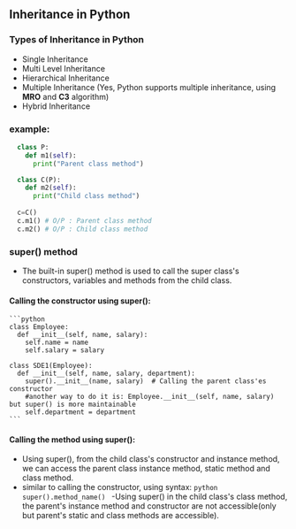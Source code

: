 ## Inheritance in Python

### Types of Inheritance in Python
  - Single Inheritance
  - Multi Level Inheritance
  - Hierarchical Inheritance
  - Multiple Inheritance (Yes, Python supports multiple inheritance, using **MRO** and **C3** algorithm)
  - Hybrid Inheritance

### example:
```Python
  class P:
    def m1(self): 
      print("Parent class method")

  class C(P):
    def m2(self):
      print("Child class method") 
  
  c=C()
  c.m1() # O/P : Parent class method
  c.m2() # O/P : Child class method

```

### super() method

  - The built-in super() method is used to call the super class's constructors, variables and methods from the child class.

  #### Calling the constructor using super():

    ```python
    class Employee:
      def __init__(self, name, salary):
        self.name = name
        self.salary = salary

    class SDE1(Employee):
      def __init__(self, name, salary, department):
        super().__init__(name, salary)  # Calling the parent class'es constructor
        #another way to do it is: Employee.__init__(self, name, salary) but super() is more maintainable
        self.department = department
    ```

  #### Calling the method using super():

   - Using super(), from the child class's constructor and instance method, we can access the parent class instance method, static method and class method.
   - similar to calling the constructor, using syntax:
    ```python 
     super().method_name()
    ```
   -Using super() in the child class's class method, the parent's instance method and constructor are not accessible(only but parent's static and class methods are accessible). 